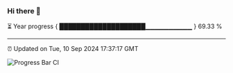 ### Hi there 👋

⏳ Year progress { ████████████████████▁▁▁▁▁▁▁▁▁▁ } 69.33 %

---

⏰ Updated on Tue, 10 Sep 2024 17:37:17 GMT

![Progress Bar CI](https://github.com/IshwaranRudhara/GIT-ACTION/workflows/Progress%20Bar%20CI/badge.svg)
